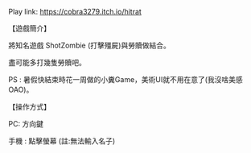 Play link: https://cobra3279.itch.io/hitrat

【遊戲簡介】

將知名遊戲 ShotZombie (打擊殭屍)與勞贖做結合。

盡可能多打幾隻勞贖吧。

PS : 暑假快結束時花一周做的小糞Game，美術UI就不用在意了(我沒啥美感OAO)。

【操作方式】

PC: 方向鍵

手機 : 點擊螢幕 (註:無法輸入名子)
